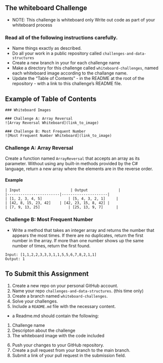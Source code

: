 
## The whiteboard Challenge 
- NOTE: This challenge is whiteboard only Write out code as part of your whiteboard process

### Read all of the following instructions carefully.
- Name things exactly as described.
- Do all your work in a public repository called `challenges-and-data-structures`
- Create a new branch in your for each challenge name
- Make a directory for this challenge called `whiteboard-challenges`, named each whiteboard image according to the challange name.
- Update the “Table of Contents” - in the README at the root of the repository - with a link to this challenge’s README file.

## Example of Table of Contents
```
### Whiteboard Images

### Challenge A: Array Reversal
![Array Reversal Whiteboard](link_to_image)

### Challenge B: Most Frequent Number
![Most Frequent Number Whiteboard](link_to_image)
```

### Challenge A: Array Reversal
Create a function named `ArrayReversal` that accepts an array as its parameter. Without using any built-in methods provided by the C# language, return a new array where the elements are in the reverse order.

#### Example
```
| Input                       | Output              |
|------------------------|---------------------|
| [1, 2, 3, 4, 5]            | [5, 4, 3, 2, 1]     |
| [42, 8, 15, 23, 42]    | [42, 23, 15, 8, 42] |
| [7, 9, 13, 25]             | [25, 13, 9, 7]      |
```

### Challenge B: Most Frequent Number
- Write a method that takes an integer array and returns the number that appears the most times. If there are no duplicates, return the first number in the array. If more than one number shows up the same number of times, return the first found.

```
Input: [1,1,2,2,3,3,3,1,1,5,5,6,7,8,2,1,1]
Output: 1
```

## To Submit this Assignment
1. Create a new repo on your personal GitHub account.
2. Name your repo `challenges-and-data-structures`. (this time only)
3. Create a branch named `whiteboard-challenges`.
4. Solve your challenges.
5. Include a `README.md` file with the necessary content.
- a Readme.md should contain the following:
1) Challenge name
2) Descripton about the challenge
3) The whiteboard image with the code included
6. Push your changes to your GitHub repository.
7. Create a pull request from your branch to the main branch.
8. Submit a link of your pull request in the submission field.
